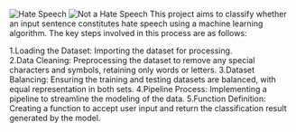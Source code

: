 ![Hate Speech](https://github.com/user-attachments/assets/1d8b9161-e43d-4429-b4f8-4afffb9d7a9a)
![Not a Hate Speech](https://github.com/user-attachments/assets/dbbff7cc-7efb-450a-ae5c-a78d0b74485e)
This project aims to classify whether an input sentence constitutes hate speech using a machine learning algorithm. The key steps involved in this process are as follows:

1.Loading the Dataset: Importing the dataset for processing.  
    2.Data Cleaning: Preprocessing the dataset to remove any special characters and symbols, retaining only words or letters.
            3.Dataset Balancing: Ensuring the training and testing datasets are balanced, with equal representation in both sets.
                      4.Pipeline Process: Implementing a pipeline to streamline the modeling of the data.
                                5.Function Definition: Creating a function to accept user input and return the classification result generated by the model.
